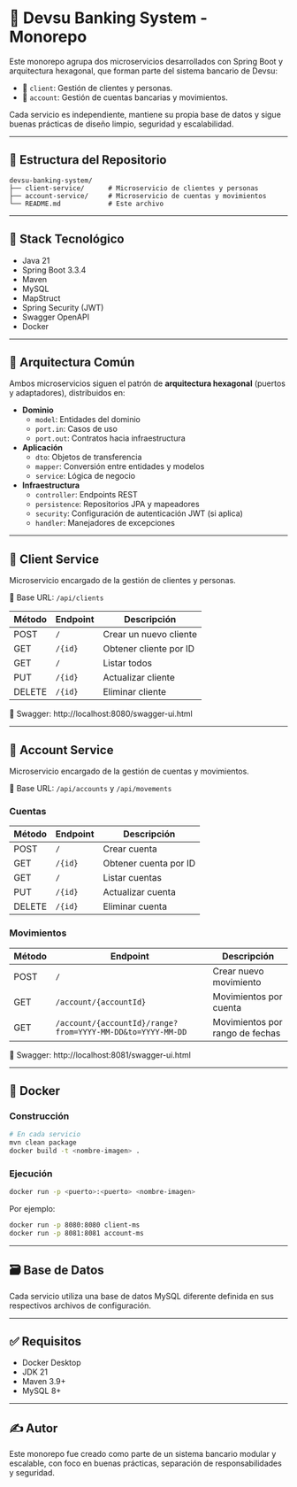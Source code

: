 # 🏦 Devsu Banking System - Monorepo

Este monorepo agrupa dos microservicios desarrollados con Spring Boot y arquitectura hexagonal, que forman parte del sistema bancario de Devsu:

- 📜 `client`: Gestión de clientes y personas.
- 📒 `account`: Gestión de cuentas bancarias y movimientos.

Cada servicio es independiente, mantiene su propia base de datos y sigue buenas prácticas de diseño limpio, seguridad y escalabilidad.

---

## 📂 Estructura del Repositorio

```
devsu-banking-system/
├── client-service/      # Microservicio de clientes y personas
├── account-service/     # Microservicio de cuentas y movimientos
└── README.md            # Este archivo
```

---

## 🧰 Stack Tecnológico

- Java 21
- Spring Boot 3.3.4
- Maven
- MySQL
- MapStruct
- Spring Security (JWT)
- Swagger OpenAPI
- Docker

---

## 🧱 Arquitectura Común

Ambos microservicios siguen el patrón de **arquitectura hexagonal** (puertos y adaptadores), distribuidos en:

- **Dominio**
  - `model`: Entidades del dominio
  - `port.in`: Casos de uso
  - `port.out`: Contratos hacia infraestructura
- **Aplicación**
  - `dto`: Objetos de transferencia
  - `mapper`: Conversión entre entidades y modelos
  - `service`: Lógica de negocio
- **Infraestructura**
  - `controller`: Endpoints REST
  - `persistence`: Repositorios JPA y mapeadores
  - `security`: Configuración de autenticación JWT (si aplica)
  - `handler`: Manejadores de excepciones

---

## 📜 Client Service

Microservicio encargado de la gestión de clientes y personas.

📍 Base URL: `/api/clients`

| Método | Endpoint   | Descripción             |
|--------|------------|-------------------------|
| POST   | `/`        | Crear un nuevo cliente  |
| GET    | `/{id}`    | Obtener cliente por ID  |
| GET    | `/`        | Listar todos            |
| PUT    | `/{id}`    | Actualizar cliente      |
| DELETE | `/{id}`    | Eliminar cliente        |

🔗 Swagger: http://localhost:8080/swagger-ui.html

---

## 📒 Account Service

Microservicio encargado de la gestión de cuentas y movimientos.

📍 Base URL: `/api/accounts` y `/api/movements`

### Cuentas

| Método | Endpoint   | Descripción               |
|--------|------------|---------------------------|
| POST   | `/`        | Crear cuenta              |
| GET    | `/{id}`    | Obtener cuenta por ID     |
| GET    | `/`        | Listar cuentas            |
| PUT    | `/{id}`    | Actualizar cuenta         |
| DELETE | `/{id}`    | Eliminar cuenta           |

### Movimientos

| Método | Endpoint   | Descripción                                   |
|--------|------------|-----------------------------------------------|
| POST   | `/`        | Crear nuevo movimiento                        |
| GET    | `/account/{accountId}` | Movimientos por cuenta             |
| GET    | `/account/{accountId}/range?from=YYYY-MM-DD&to=YYYY-MM-DD` | Movimientos por rango de fechas |

🔗 Swagger: http://localhost:8081/swagger-ui.html

---

## 🐳 Docker

### Construcción

```bash
# En cada servicio
mvn clean package
docker build -t <nombre-imagen> .
```

### Ejecución

```bash
docker run -p <puerto>:<puerto> <nombre-imagen>
```

Por ejemplo:

```bash
docker run -p 8080:8080 client-ms
docker run -p 8081:8081 account-ms
```

---

## 🗃️ Base de Datos

Cada servicio utiliza una base de datos MySQL diferente definida en sus respectivos archivos de configuración.

---

## ✅ Requisitos

- Docker Desktop
- JDK 21
- Maven 3.9+
- MySQL 8+

---

## ✍️ Autor

Este monorepo fue creado como parte de un sistema bancario modular y escalable, con foco en buenas prácticas, separación de responsabilidades y seguridad.
